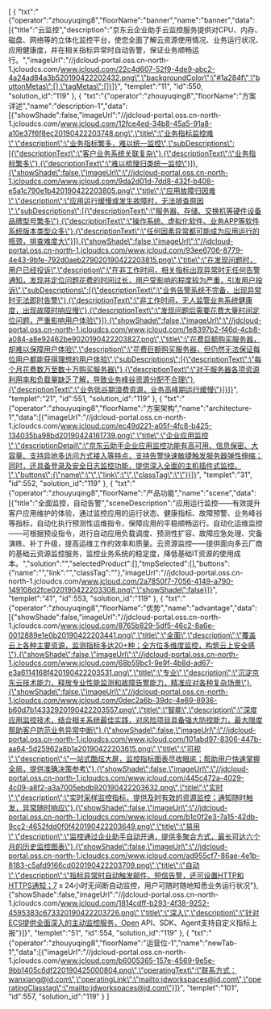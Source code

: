 [
	{
		"txt":"{\"operator\":\"zhouyuqing8\",\"floorName\":\"banner\",\"name\":\"banner\",\"data\":[{\"title\":\"云监控\",\"description\":\"京东云企业助手云监控服务提供对CPU、内存、磁盘、网络等的立体化监控平台，使您全面了解云资源使用情况、业务运行状况、应用健康度，并在相关指标异常时自动告警，保证业务顺畅运行。\",\"imageUrl\":\"//jdcloud-portal.oss.cn-north-1.jcloudcs.com/www.jcloud.com/22c4d607-52f9-4de9-abc2-4a24ad84a3b520190422202432.png\",\"backgroundColor\":\"#1a284f\",\"buttonMetas\":[],\"tagMetas\":[]}]}",
		"templet":"11",
		"id":550,
		"solution_id":"119"
	},
	{
		"txt":"{\"operator\":\"zhouyuqing8\",\"floorName\":\"方案详述\",\"name\":\"description-1\",\"data\":[{\"showShade\":false,\"imageUrl\":\"//jdcloud-portal.oss.cn-north-1.jcloudcs.com/www.jcloud.com/12fce4ed-34b8-45a5-91a8-a10e37f6f8ec20190422203748.png\",\"title\":\"业务指标监控难\",\"description\":\"业务指标繁多，难以统一监控\",\"subDescriptions\":[{\"descriptionText\":\"客户业务系统关联复杂\"},{\"descriptionText\":\"业务指标繁多\"},{\"descriptionText\":\"难以梳理归类统一监控\"}]},{\"showShade\":false,\"imageUrl\":\"//jdcloud-portal.oss.cn-north-1.jcloudcs.com/www.jcloud.com/9da2d01d-7dd8-432f-b408-e5a1c790e1b420190422203805.png\",\"title\":\"应用故障归因难\",\"description\":\"应用运行缓慢或发生故障时，无法排查原因\",\"subDescriptions\":[{\"descriptionText\":\"服务器、存储、交换机等硬件设备品牌型号繁多\"},{\"descriptionText\":\"操作系统、虚拟化软件、业务APP等软件系统版本类型众多\"},{\"descriptionText\":\"任何因素异常都可能成为应用运行的瓶颈，排查难度大\"}]},{\"showShade\":false,\"imageUrl\":\"//jdcloud-portal.oss.cn-north-1.jcloudcs.com/www.jcloud.com/93ee6706-8779-4e43-9bfe-792d0aeb279020190422203815.png\",\"title\":\"在发现问题时，用户已经投诉\",\"description\":\"在非工作时间，相关指标出现异常时无任何告警通知，发现并定位问题花费的时间过长，用户受影响的程度较为严重，引发用户投诉\",\"subDescriptions\":[{\"descriptionText\":\"业务告警系统不完备，出现异常时无法即时告警\"},{\"descriptionText\":\"非工作时间，无人监管业务系统健康度，出现故障时响应慢\"},{\"descriptionText\":\"发现问题后需要花费大量时间定位问题，严重影响用户体验\"}]},{\"showShade\":false,\"imageUrl\":\"//jdcloud-portal.oss.cn-north-1.jcloudcs.com/www.jcloud.com/1e8397b2-f46d-4cb8-a084-a8e92462be9020190422203827.png\",\"title\":\"花费巨额购买服务器，却难以保障用户体验\",\"description\":\"花费巨额购买服务器，但仍然无法保证每位用户都能获得理想的用户体验\",\"subDescriptions\":[{\"descriptionText\":\"每个月花费数万至数十万购买服务器\"},{\"descriptionText\":\"对于服务器各项资源利用率和负载量缺乏了解，导致业务峰谷资源分配不合理\"},{\"descriptionText\":\"业务低谷期浪费资源，业务高峰期运行缓慢\"}]}]}",
		"templet":"21",
		"id":551,
		"solution_id":"119"
	},
	{
		"txt":"{\"operator\":\"zhouyuqing8\",\"floorName\":\"方案架构\",\"name\":\"architecture-1\",\"data\":[{\"imageUrl\":\"//jdcloud-portal.oss.cn-north-1.jcloudcs.com/www.jcloud.com/ec49d221-a05f-4fc8-b425-134035ba98bd20190424161739.png\",\"title\":\"企业应用监控\",\"descriptionDetail\":\"京东云助手企业应用监控功能有高可用、信息保密、大容量、支持异地多访问方式接入等特点，支持告警快速敏捷触发服务器弹性伸缩；同时，还具备登录及安全日志监控功能，提供深入全面的主机插件式监控。\",\"buttons\":{\"name\":\"\",\"link\":\"\",\"classTag\":\"\"}}]}",
		"templet":"31",
		"id":552,
		"solution_id":"119"
	},
	{
		"txt":"{\"operator\":\"zhouyuqing8\",\"floorName\":\"产品功能\",\"name\":\"scene\",\"data\":[{\"title\":\"全面监控，自动告警\",\"sceneDescription\":\"应用运行监控——有效提升客户应用维护的体验，通过监控应用的运行状态、健康指标、故障预警、业务峰谷等指标，自动化执行预测性运维指令，保障应用的平稳顺畅运行。自动化运维监控——可根据预设指令，进行自动应用负载调度、预测性扩容、故障应急处理、灾备演练、补丁升级，提高运维工作的效率和质量。云资源监控——提供面向多云厂商的基础云资源监控服务，监控业务系统的稳定度，降低基础IT资源的使用成本。\",\"solution\":\"\",\"selectedProduct\":[],\"tmpSelected\":[],\"buttons\":{\"name\":\"\",\"link\":\"\",\"classTag\":\"\"},\"imageUrl\":\"//jdcloud-portal.oss.cn-north-1.jcloudcs.com/www.jcloud.com/2a7850f7-7056-4149-a790-149108d2fce020190422203308.png\",\"showShade\":false}]}",
		"templet":"41",
		"id":553,
		"solution_id":"119"
	},
	{
		"txt":"{\"operator\":\"zhouyuqing8\",\"floorName\":\"优势\",\"name\":\"advantage\",\"data\":[{\"showShade\":false,\"imageUrl\":\"//jdcloud-portal.oss.cn-north-1.jcloudcs.com/www.jcloud.com/8765b829-5df5-46c2-8a6e-0012889e1e0b20190422203441.png\",\"title\":\"全面\",\"description\":\"覆盖云上各种主要资源，监测指标多达20+种；全方位多维度监控，构筑云上安全感\"},{\"showShade\":false,\"imageUrl\":\"//jdcloud-portal.oss.cn-north-1.jcloudcs.com/www.jcloud.com/68b59bc1-9e9f-4b8d-ad67-e3a6114168f420190422203531.png\",\"title\":\"专业\",\"description\":\"沉淀京东云技术能力，释放专业性能监测和故障告警能力，精准应对各种复杂场景\"},{\"showShade\":false,\"imageUrl\":\"//jdcloud-portal.oss.cn-north-1.jcloudcs.com/www.jcloud.com/0dec2a6b-39dc-4e69-8936-b60d7b14332920190422203557.png\",\"title\":\"智能\",\"description\":\"深度应用监控技术，结合相关系统最佳实践，对风险项目具备强大防控能力，最大限度帮助客户防范业务异常中断\"},{\"showShade\":false,\"imageUrl\":\"//jdcloud-portal.oss.cn-north-1.jcloudcs.com/www.jcloud.com/101abd97-8306-447b-aa64-5d25962a8b1a20190422203615.png\",\"title\":\"可视\",\"description\":\"一站式酷炫大屏，监控指标图表尽收眼底；帮助用户快速掌握全局，提供准确决策参考\"},{\"showShade\":false,\"imageUrl\":\"//jdcloud-portal.oss.cn-north-1.jcloudcs.com/www.jcloud.com/445c472a-4029-4c09-a8f2-a3a7005ebdb920190422203632.png\",\"title\":\"实时\",\"description\":\"实时采样监控指标，提供及时有效的资源监控；通知随时触发，异常随时响应\"},{\"showShade\":false,\"imageUrl\":\"//jdcloud-portal.oss.cn-north-1.jcloudcs.com/www.jcloud.com/b1c0f2e3-7a15-42db-9cc2-4652fdd0f0f420190422203649.png\",\"title\":\"易用\",\"description\":\"监控通过企业助手自动开通，提供多聚合方式，最长可达六个月的历史监控图表\"},{\"showShade\":false,\"imageUrl\":\"//jdcloud-portal.oss.cn-north-1.jcloudcs.com/www.jcloud.com/ad955cf7-86ae-4e1b-8183-c5afd9166cd020190422203709.png\",\"title\":\"自动\",\"description\":\"指标异常时自动触发邮件、短信告警，还可设置HTTP和HTTPS通知；7 x 24小时无间断自动监控，用户可随时随地知悉业务运行状况\"},{\"showShade\":false,\"imageUrl\":\"//jdcloud-portal.oss.cn-north-1.jcloudcs.com/www.jcloud.com/1814cdff-b293-4f38-9252-4595383c673320190422203726.png\",\"title\":\"深入\",\"description\":\"针对ECS提供全面深入的主动监控服务，Open API、SDK、Agent支持自定义指标上报\"}]}",
		"templet":"51",
		"id":554,
		"solution_id":"119"
	},
	{
		"txt":"{\"operator\":\"zhouyuqing8\",\"floorName\":\"运营位-1\",\"name\":\"newTab-1\",\"data\":[{\"imageUrl\":\"//jdcloud-portal.oss.cn-north-1.jcloudcs.com/www.jcloud.com/b6005365-157e-4569-9e5e-9bb1405c6df220190425000804.png\",\"operatingText\":\"联系方式：wanxiang@jd.com\",\"operatingLink\":\"mailto:jdworkspaces@jd.com\",\"operatingClasstag\":\"mailto:jdworkspaces@jd.com\"}]}",
		"templet":"101",
		"id":557,
		"solution_id":"119"
	}
]